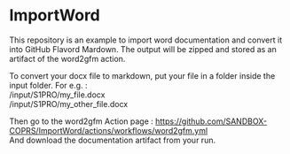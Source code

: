 # ImportWord
This repository is an example to import word documentation and convert it into GitHub Flavord Mardown. The output will be zipped and stored as an artifact of the word2gfm action.

To convert your docx file to markdown, put your file in a folder inside the input folder. For e.g. :  
/input/S1PRO/my_file.docx  
/input/S1PRO/my_other_file.docx

Then go to the word2gfm Action page : https://github.com/SANDBOX-COPRS/ImportWord/actions/workflows/word2gfm.yml  
And download the documentation artifact from your run.
